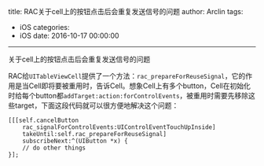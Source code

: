 title: RAC关于cell上的按钮点击后会重复发送信号的问题
author: Arclin
tags:
  - iOS
categories:
  - iOS
date: 2016-10-17 00:00:00
---
关于cell上的按钮点击后会重复发送信号的问题

RAC给`UITableViewCell`提供了一个方法：`rac_prepareForReuseSignal`，它的作用是当Cell即将要被重用时，告诉Cell。想象Cell上有多个button，Cell在初始化时给每个button都`addTarget:action:forControlEvents`，被重用时需要先移除这些target，下面这段代码就可以很方便地解决这个问题：

```
[[[self.cancelButton
    rac_signalForControlEvents:UIControlEventTouchUpInside]
    takeUntil:self.rac_prepareForReuseSignal]
    subscribeNext:^(UIButton *x) {
    // do other things
}];
```